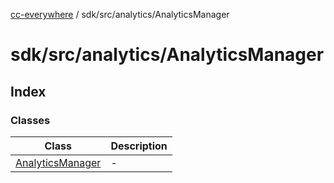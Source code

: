 [cc-everywhere](../../../../index.md) / sdk/src/analytics/AnalyticsManager

# sdk/src/analytics/AnalyticsManager

## Index

### Classes

| Class | Description |
| ------ | ------ |
| [AnalyticsManager](classes/AnalyticsManager.md) | - |
